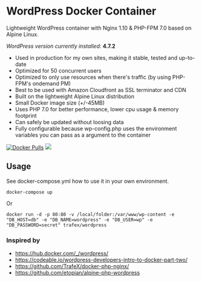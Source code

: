 # WordPress Docker Container

Lightweight WordPress container with Nginx 1.10 & PHP-FPM 7.0 based on Alpine Linux.

_WordPress version currently installed:_ **4.7.2**

* Used in production for my own sites, making it stable, tested and up-to-date
* Optimized for 50 concurrent users
* Optimized to only use resources when there's traffic (by using PHP-FPM's ondemand PM)
* Best to be used with Amazon Cloudfront as SSL terminator and CDN
* Built on the lightweight Alpine Linux distribution
* Small Docker image size (+/-45MB)
* Uses PHP 7.0 for better performance, lower cpu usage & memory footprint
* Can safely be updated without loosing data
* Fully configurable because wp-config.php uses the environment variables you can pass as a argument to the container

[![Docker Pulls](https://img.shields.io/docker/pulls/trafex/wordpress.svg)](https://hub.docker.com/r/trafex/wordpress/) [![](https://images.microbadger.com/badges/image/trafex/wordpress.svg)](https://microbadger.com/images/trafex/wordpress "Get your own image badge on microbadger.com")


## Usage
See docker-compose.yml how to use it in your own environment.

    docker-compose up

Or

    docker run -d -p 80:80 -v /local/folder:/var/www/wp-content -e "DB_HOST=db" -e "DB_NAME=wordpress" -e "DB_USER=wp" -e "DB_PASSWORD=secret" trafex/wordpress

### Inspired by

* https://hub.docker.com/_/wordpress/
* https://codeable.io/wordpress-developers-intro-to-docker-part-two/
* https://github.com/TrafeX/docker-php-nginx/
* https://github.com/etopian/alpine-php-wordpress
